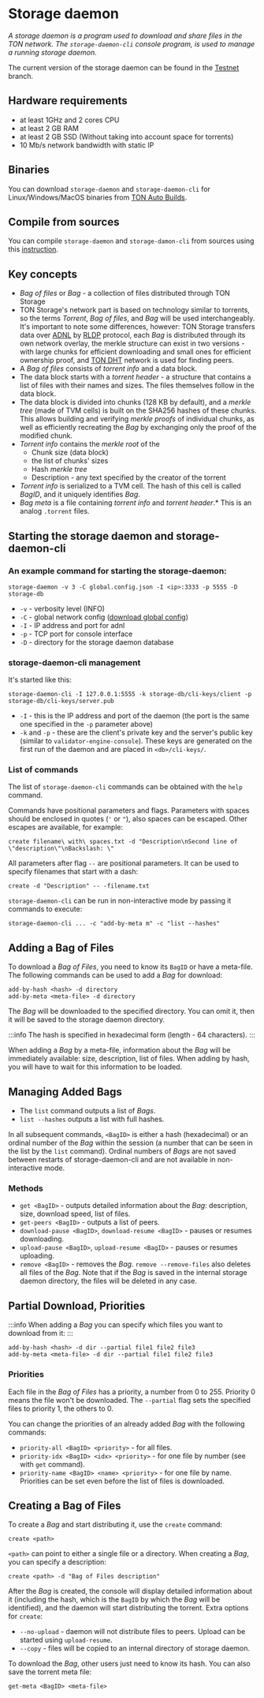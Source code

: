 # Storage daemon

*A storage daemon is a program used to download and share files in the TON network. The `storage-daemon-cli` console program, is used to manage a running storage daemon.*

The current version of the storage daemon can be found in the [Testnet](https://github.com/ton-blockchain/ton/tree/testnet) branch.

## Hardware requirements

* at least 1GHz and 2 cores CPU
* at least 2 GB RAM
* at least 2 GB SSD (Without taking into account space for torrents)
* 10 Mb/s network  bandwidth with static IP

## Binaries

You can download `storage-daemon` and `storage-daemon-cli` for Linux/Windows/MacOS binaries from [TON Auto Builds](https://github.com/ton-blockchain/ton/releases/latest).

## Compile from sources

You can compile `storage-daemon` and `storage-damon-cli` from sources using this [instruction](/develop/howto/compile#storage-daemon).

## Key concepts

* *Bag of files* or *Bag* - a collection of files distributed through TON Storage
* TON Storage's network part is based on technology similar to torrents, so the terms *Torrent*, *Bag of files*, and *Bag* will be used interchangeably. It's important to note some differences, however: TON Storage transfers data over [ADNL](/learn/networking/adnl) by [RLDP](/learn/networking/rldp) protocol, each *Bag* is distributed through its own network overlay, the merkle structure can exist in two versions - with large chunks for efficient downloading and small ones for efficient ownership proof, and [TON DHT](/learn/networking/ton-dht) network is used for finding peers.
* A *Bag of files* consists of *torrent info* and a data block.
* The data block starts with a *torrent header* - a structure that contains a list of files with their names and sizes. The files themselves follow in the data block.
* The data block is divided into chunks (128 KB by default), and a *merkle tree* (made of TVM cells) is built on the SHA256 hashes of these chunks. This allows building and verifying *merkle proofs* of individual chunks, as well as efficiently recreating the *Bag* by exchanging only the proof of the modified chunk.
* *Torrent info* contains the *merkle root* of the
  * Chunk size (data block)
  * the list of chunks' sizes
  * Hash *merkle tree*
  * Description - any text specified by the creator of the torrent
* *Torrent info* is serialized to a TVM cell. The hash of this cell is called *BagID*, and it uniquely identifies *Bag*.
* *Bag meta* is a file containing *torrent info* and *torrent header*.\* This is an analog `.torrent` files.

## Starting the storage daemon and storage-daemon-cli

### An example command for starting the storage-daemon:

`storage-daemon -v 3 -C global.config.json -I <ip>:3333 -p 5555 -D storage-db`

* `-v` - verbosity level (INFO)
* `-C` - global network config ([download global config](/develop/howto/compile#download-global-config))
* `-I` - IP address and port for adnl
* `-p` - TCP port for console interface
* `-D` - directory for the storage daemon database

### storage-daemon-cli management

It's started like this:

```
storage-daemon-cli -I 127.0.0.1:5555 -k storage-db/cli-keys/client -p storage-db/cli-keys/server.pub
```

* `-I` - this is the IP address and port of the daemon (the port is the same one specified in the `-p` parameter above)
* `-k` and `-p` - these are the client's private key and the server's public key (similar to `validator-engine-console`). These keys are generated on the first run of the daemon and are placed in `<db>/cli-keys/`.

### List of commands

The list of `storage-daemon-cli` commands can be obtained with the `help` command.

Commands have positional parameters and flags. Parameters with spaces should be enclosed in quotes (`'` or `"`), also spaces can be escaped. Other escapes are available, for example:

```
create filename\ with\ spaces.txt -d "Description\nSecond line of \"description\"\nBackslash: \"
```

All parameters after flag `--` are positional parameters. It can be used to specify filenames that start with a dash:

```
create -d "Description" -- -filename.txt
```

`storage-daemon-cli` can be run in non-interactive mode by passing it commands to execute:

```
storage-daemon-cli ... -c "add-by-meta m" -c "list --hashes"
```

## Adding a Bag of Files

To download a *Bag of Files*, you need to know its `BagID` or have a meta-file. The following commands can be used to add a *Bag* for download:

```
add-by-hash <hash> -d directory
add-by-meta <meta-file> -d directory
```

The *Bag* will be downloaded to the specified directory. You can omit it, then it will be saved to the storage daemon directory.

:::info
The hash is specified in hexadecimal form (length - 64 characters).
:::

When adding a *Bag* by a meta-file, information about the *Bag* will be immediately available: size, description, list of files. When adding by hash, you will have to wait for this information to be loaded.

## Managing Added Bags

* The `list` command outputs a list of *Bags*.
* `list --hashes` outputs a list with full hashes.

In all subsequent commands, `<BagID>` is either a hash (hexadecimal) or an ordinal number of the *Bag* within the session (a number that can be seen in the list by the `list` command). Ordinal numbers of *Bags* are not saved between restarts of storage-daemon-cli and are not available in non-interactive mode.

### Methods

* `get <BagID>` - outputs detailed information about the *Bag*: description, size, download speed, list of files.
* `get-peers <BagID>` - outputs a list of peers.
* `download-pause <BagID>`, `download-resume <BagID>` - pauses or resumes downloading.
* `upload-pause <BagID>`, `upload-resume <BagID>` - pauses or resumes uploading.
* `remove <BagID>` - removes the *Bag*. `remove --remove-files` also deletes all files of the *Bag*. Note that if the *Bag* is saved in the internal storage daemon directory, the files will be deleted in any case.

## Partial Download, Priorities

:::info
When adding a *Bag* you can specify which files you want to download from it:
:::

```
add-by-hash <hash> -d dir --partial file1 file2 file3
add-by-meta <meta-file> -d dir --partial file1 file2 file3
```

### Priorities

Each file in the *Bag of Files* has a priority, a number from 0 to 255. Priority 0 means the file won't be downloaded. The `--partial` flag sets the specified files to priority 1, the others to 0.

You can change the priorities of an already added *Bag* with the following commands:

* `priority-all <BagID> <priority>` - for all files.
* `priority-idx <BagID> <idx> <priority>` - for one file by number (see with `get` command).
* `priority-name <BagID> <name> <priority>` - for one file by name.
  Priorities can be set even before the list of files is downloaded.

## Creating a Bag of Files

To create a *Bag* and start distributing it, use the `create` command:

```
create <path>
```

`<path>` can point to either a single file or a directory. When creating a *Bag*, you can specify a description:

```
create <path> -d "Bag of Files description"
```

After the *Bag* is created, the console will display detailed information about it (including the hash, which is the `BagID` by which the *Bag* will be identified), and the daemon will start distributing the torrent. Extra options for `create`:

* `--no-upload` - daemon will not distribute files to peers. Upload can be started using `upload-resume`.
* `--copy` - files will be copied to an internal directory of storage daemon.

To download the *Bag*, other users just need to know its hash. You can also save the torrent meta file:

```
get-meta <BagID> <meta-file>
```
